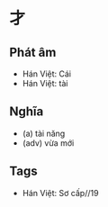 # 才

## Phát âm
* Hán Việt: Cái
* Hán Việt: tài

## Nghĩa
* (a) tài năng
* (adv) vừa mới

## Tags
* Hán Việt: Sơ cấp//19

<script>window.HANZI_FIELD='才';</script>